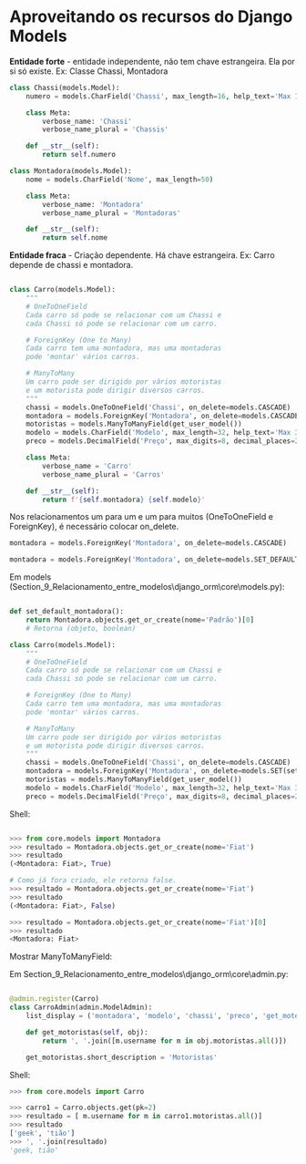 # Aproveitando os recursos do Django Models

**Entidade forte** - entidade independente, não tem chave estrangeira. Ela por si só existe.
Ex: Classe Chassi, Montadora

```python
class Chassi(models.Model):
    numero = models.CharField('Chassi', max_length=16, help_text='Max 16 caracteres')

    class Meta:
        verbose_name: 'Chassi'
        verbose_name_plural = 'Chassis'

    def __str__(self):
        return self.numero

class Montadora(models.Model):
    nome = models.CharField('Nome', max_length=50)

    class Meta:
        verbose_name: 'Montadora'
        verbose_name_plural = 'Montadoras'

    def __str__(self):
        return self.nome

```

**Entidade fraca** - Criação dependente. Há chave estrangeira.
Ex: Carro depende de chassi e montadora.

```python

class Carro(models.Model):
    """
    # OneToOneField
    Cada carro só pode se relacionar com um Chassi e
    cada Chassi só pode se relacionar com um carro.

    # ForeignKey (One to Many)
    Cada carro tem uma montadora, mas uma montadoras
    pode 'montar' vários carros.

    # ManyToMany
    Um carro pode ser dirigido por vários motoristas
    e um motorista pode dirigir diversos carros.
    """
    chassi = models.OneToOneField('Chassi', on_delete=models.CASCADE)
    montadora = models.ForeignKey('Montadora', on_delete=models.CASCADE)
    motoristas = models.ManyToManyField(get_user_model())
    modelo = models.CharField('Modelo', max_length=32, help_text='Max 30 caracteres')
    preco = models.DecimalField('Preço', max_digits=8, decimal_places=2)

    class Meta:
        verbose_name = 'Carro'
        verbose_name_plural = 'Carros'

    def __str__(self):
        return f'{self.montadora} {self.modelo}'

```

Nos relacionamentos um para um e um para muitos (OneToOneField e ForeignKey), é
necessário colocar on_delete.

```python
montadora = models.ForeignKey('Montadora', on_delete=models.CASCADE)

montadora = models.ForeignKey('Montadora', on_delete=models.SET_DEFAULT, default=1)

```

Em models (Section_9_Relacionamento_entre_modelos\django_orm\core\models.py):

```python

def set_default_montadora():
    return Montadora.objects.get_or_create(nome='Padrão')[0]
    # Retorna (objeto, boolean)

class Carro(models.Model):
    """
    # OneToOneField
    Cada carro só pode se relacionar com um Chassi e
    cada Chassi só pode se relacionar com um carro.

    # ForeignKey (One to Many)
    Cada carro tem uma montadora, mas uma montadoras
    pode 'montar' vários carros.

    # ManyToMany
    Um carro pode ser dirigido por vários motoristas
    e um motorista pode dirigir diversos carros.
    """
    chassi = models.OneToOneField('Chassi', on_delete=models.CASCADE)
    montadora = models.ForeignKey('Montadora', on_delete=models.SET(set_default_montadora)) #
    motoristas = models.ManyToManyField(get_user_model())
    modelo = models.CharField('Modelo', max_length=32, help_text='Max 30 caracteres')
    preco = models.DecimalField('Preço', max_digits=8, decimal_places=2)

```
Shell:

```python

>>> from core.models import Montadora
>>> resultado = Montadora.objects.get_or_create(nome='Fiat')
>>> resultado
(<Montadora: Fiat>, True)

# Como já fora criado, ele retorna false.
>>> resultado = Montadora.objects.get_or_create(nome='Fiat')
>>> resultado
(<Montadora: Fiat>, False)

>>> resultado = Montadora.objects.get_or_create(nome='Fiat')[0]
>>> resultado
<Montadora: Fiat>

```

Mostrar ManyToManyField:

Em Section_9_Relacionamento_entre_modelos\django_orm\core\admin.py:

```python

@admin.register(Carro)
class CarroAdmin(admin.ModelAdmin):
    list_display = ('montadora', 'modelo', 'chassi', 'preco', 'get_motoristas')

    def get_motoristas(self, obj):
        return ', '.join([m.username for m in obj.motoristas.all()])

    get_motoristas.short_description = 'Motoristas'

```

Shell:

```python
>>> from core.models import Carro

>>> carro1 = Carro.objects.get(pk=2) 
>>> resultado = [ m.username for m in carro1.motoristas.all()]
>>> resultado
['geek', 'tião']
>>> ', '.join(resultado)
'geek, tião'

```